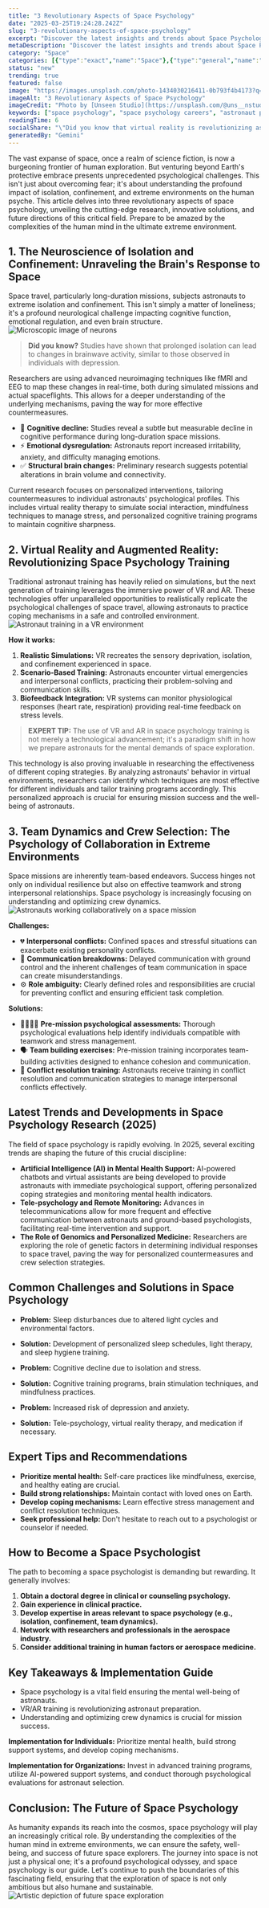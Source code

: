 ```yaml
---
title: "3 Revolutionary Aspects of Space Psychology"
date: "2025-03-25T19:24:28.242Z"
slug: "3-revolutionary-aspects-of-space-psychology"
excerpt: "Discover the latest insights and trends about Space Psychology. This comprehensive guide covers everything you need to know about Space Psychology in 2025."
metaDescription: "Discover the latest insights and trends about Space Psychology. This comprehensive guide covers everything you need to know about Space Psychology in 2025."
category: "Space"
categories: [{"type":"exact","name":"Space"},{"type":"general","name":"Human Factors"},{"type":"medium","name":"Crew Performance"},{"type":"specific","name":"Team Dynamics"},{"type":"niche","name":"Conflict Resolution"}]
status: "new"
trending: true
featured: false
image: "https://images.unsplash.com/photo-1434030216411-0b793f4b4173?q=85&w=1200&fit=max&fm=webp&auto=compress"
imageAlt: "3 Revolutionary Aspects of Space Psychology"
imageCredit: "Photo by [Unseen Studio](https://unsplash.com/@uns__nstudio) on Unsplash"
keywords: ["space psychology", "space psychology careers", "astronaut psychology", "psychological effects of space travel", "space psychology research", "how to become a space psychologist", "space psychology challenges", "mental health in space", "coping with isolation in space", "space psychology books"]
readingTime: 6
socialShare: "\"Did you know that virtual reality is revolutionizing astronaut training, preparing them for the unique psychological challenges of space travel? The future of space exploration depends on understanding the human mind in extreme environments.\""
generatedBy: "Gemini"
---
```




The vast expanse of space, once a realm of science fiction, is now a burgeoning frontier of human exploration.  But venturing beyond Earth's protective embrace presents unprecedented psychological challenges.  This isn't just about overcoming fear; it's about understanding the profound impact of isolation, confinement, and extreme environments on the human psyche.  This article delves into three revolutionary aspects of space psychology, unveiling the cutting-edge research, innovative solutions, and future directions of this critical field.  Prepare to be amazed by the complexities of the human mind in the ultimate extreme environment.

## 1.  The Neuroscience of Isolation and Confinement: Unraveling the Brain's Response to Space

Space travel, particularly long-duration missions, subjects astronauts to extreme isolation and confinement.  This isn't simply a matter of loneliness; it's a profound neurological challenge impacting cognitive function, emotional regulation, and even brain structure.  ![Microscopic image of neurons](https://images.unsplash.com/photo-1434030216411-0b793f4b4173?q=85&w=1200&fit=max&fm=webp&auto=compress)

> **Did you know?** Studies have shown that prolonged isolation can lead to changes in brainwave activity, similar to those observed in individuals with depression.

Researchers are using advanced neuroimaging techniques like fMRI and EEG to map these changes in real-time, both during simulated missions and actual spaceflights.  This allows for a deeper understanding of the underlying mechanisms, paving the way for more effective countermeasures.

* 🔑 **Cognitive decline:**  Studies reveal a subtle but measurable decline in cognitive performance during long-duration space missions.
* ⚡ **Emotional dysregulation:**  Astronauts report increased irritability, anxiety, and difficulty managing emotions.
* ✅ **Structural brain changes:**  Preliminary research suggests potential alterations in brain volume and connectivity.

Current research focuses on personalized interventions, tailoring countermeasures to individual astronauts' psychological profiles.  This includes virtual reality therapy to simulate social interaction, mindfulness techniques to manage stress, and personalized cognitive training programs to maintain cognitive sharpness.

## 2.  Virtual Reality and Augmented Reality: Revolutionizing Space Psychology Training

Traditional astronaut training has heavily relied on simulations, but the next generation of training leverages the immersive power of VR and AR. These technologies offer unparalleled opportunities to realistically replicate the psychological challenges of space travel, allowing astronauts to practice coping mechanisms in a safe and controlled environment. ![Astronaut training in a VR environment](https://images.unsplash.com/photo-1615974570319-723836611692?q=85&w=1200&fit=max&fm=webp&auto=compress)

**How it works:**

1. **Realistic Simulations:** VR recreates the sensory deprivation, isolation, and confinement experienced in space.
2. **Scenario-Based Training:** Astronauts encounter virtual emergencies and interpersonal conflicts, practicing their problem-solving and communication skills.
3. **Biofeedback Integration:**  VR systems can monitor physiological responses (heart rate, respiration) providing real-time feedback on stress levels.

> **EXPERT TIP:**  The use of VR and AR in space psychology training is not merely a technological advancement; it's a paradigm shift in how we prepare astronauts for the mental demands of space exploration.

This technology is also proving invaluable in researching the effectiveness of different coping strategies. By analyzing astronauts' behavior in virtual environments, researchers can identify which techniques are most effective for different individuals and tailor training programs accordingly.  This personalized approach is crucial for ensuring mission success and the well-being of astronauts.

## 3.  Team Dynamics and Crew Selection: The Psychology of Collaboration in Extreme Environments

Space missions are inherently team-based endeavors.  Success hinges not only on individual resilience but also on effective teamwork and strong interpersonal relationships.  Space psychology is increasingly focusing on understanding and optimizing crew dynamics.  ![Astronauts working collaboratively on a space mission](https://images.unsplash.com/photo-1723513262297-1a159c73ef11?q=85&w=1200&fit=max&fm=webp&auto=compress)

**Challenges:**

* 💔 **Interpersonal conflicts:** Confined spaces and stressful situations can exacerbate existing personality conflicts.
* 🤝 **Communication breakdowns:**  Delayed communication with ground control and the inherent challenges of team communication in space can create misunderstandings.
* ⚙️ **Role ambiguity:**  Clearly defined roles and responsibilities are crucial for preventing conflict and ensuring efficient task completion.

**Solutions:**

* 👨‍👩‍👧‍👦 **Pre-mission psychological assessments:**  Thorough psychological evaluations help identify individuals compatible with teamwork and stress management.
* 🗣️ **Team building exercises:**  Pre-mission training incorporates team-building activities designed to enhance cohesion and communication.
* 🔄 **Conflict resolution training:**  Astronauts receive training in conflict resolution and communication strategies to manage interpersonal conflicts effectively.

##  Latest Trends and Developments in Space Psychology Research (2025)

The field of space psychology is rapidly evolving.  In 2025, several exciting trends are shaping the future of this crucial discipline:

* **Artificial Intelligence (AI) in Mental Health Support:**  AI-powered chatbots and virtual assistants are being developed to provide astronauts with immediate psychological support, offering personalized coping strategies and monitoring mental health indicators.
* **Tele-psychology and Remote Monitoring:**  Advances in telecommunications allow for more frequent and effective communication between astronauts and ground-based psychologists, facilitating real-time intervention and support.
* **The Role of Genomics and Personalized Medicine:**  Researchers are exploring the role of genetic factors in determining individual responses to space travel, paving the way for personalized countermeasures and crew selection strategies.

## Common Challenges and Solutions in Space Psychology

* **Problem:** Sleep disturbances due to altered light cycles and environmental factors.
* **Solution:**  Development of personalized sleep schedules, light therapy, and sleep hygiene training.

* **Problem:**  Cognitive decline due to isolation and stress.
* **Solution:**  Cognitive training programs, brain stimulation techniques, and mindfulness practices.

* **Problem:**  Increased risk of depression and anxiety.
* **Solution:**  Tele-psychology, virtual reality therapy, and medication if necessary.

## Expert Tips and Recommendations

* **Prioritize mental health:**  Self-care practices like mindfulness, exercise, and healthy eating are crucial.
* **Build strong relationships:**  Maintain contact with loved ones on Earth.
* **Develop coping mechanisms:**  Learn effective stress management and conflict resolution techniques.
* **Seek professional help:**  Don't hesitate to reach out to a psychologist or counselor if needed.

##  How to Become a Space Psychologist

The path to becoming a space psychologist is demanding but rewarding.  It generally involves:

1. **Obtain a doctoral degree in clinical or counseling psychology.**
2. **Gain experience in clinical practice.**
3. **Develop expertise in areas relevant to space psychology (e.g., isolation, confinement, team dynamics).**
4. **Network with researchers and professionals in the aerospace industry.**
5. **Consider additional training in human factors or aerospace medicine.**

## Key Takeaways & Implementation Guide

* Space psychology is a vital field ensuring the mental well-being of astronauts.
* VR/AR training is revolutionizing astronaut preparation.
* Understanding and optimizing crew dynamics is crucial for mission success.

**Implementation for Individuals:**  Prioritize mental health, build strong support systems, and develop coping mechanisms.

**Implementation for Organizations:** Invest in advanced training programs, utilize AI-powered support systems, and conduct thorough psychological evaluations for astronaut selection.

## Conclusion:  The Future of Space Psychology

As humanity expands its reach into the cosmos, space psychology will play an increasingly critical role.  By understanding the complexities of the human mind in extreme environments, we can ensure the safety, well-being, and success of future space explorers.  The journey into space is not just a physical one; it's a profound psychological odyssey, and space psychology is our guide.  Let's continue to push the boundaries of this fascinating field, ensuring that the exploration of space is not only ambitious but also humane and sustainable.  ![Artistic depiction of future space exploration](https://images.unsplash.com/photo-1507413245164-6160d8298b31?q=85&w=1200&fit=max&fm=webp&auto=compress)

